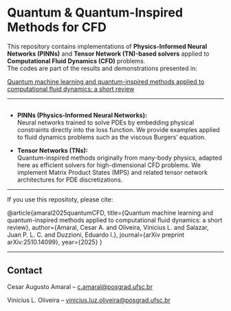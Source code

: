 # Quantum & Quantum-Inspired Methods for CFD

This repository contains implementations of **Physics-Informed Neural Networks (PINNs)** and **Tensor Network (TN)-based solvers** applied to **Computational Fluid Dynamics (CFD)** problems.  
The codes are part of the results and demonstrations presented in:

[Quantum machine learning and quantum-inspired methods applied to computational fluid dynamics: a short review](https://arxiv.org/abs/2510.14099v1)

---

## 

- **PINNs (Physics-Informed Neural Networks):**  
  Neural networks trained to solve PDEs by embedding physical constraints directly into the loss function. We provide examples applied to fluid dynamics problems such as the viscous Burgers’ equation.

- **Tensor Networks (TNs):**  
  Quantum-inspired methods originally from many-body physics, adapted here as efficient solvers for high-dimensional CFD problems. We implement Matrix Product States (MPS) and related tensor network architectures for PDE discretizations.

---
If you use this repositoty, please cite:

@article{amaral2025quantumCFD,
  title={Quantum machine learning and quantum-inspired methods applied to computational fluid dynamics: a short review},
  author={Amaral, Cesar A. and Oliveira, Vinícius L. and Salazar, Juan P. L. C. and Duzzioni, Eduardo I.},
  journal={arXiv preprint arXiv:2510.14099},
  year={2025}
}

---
## Contact
Cesar Augusto Amaral – c.amaral@posgrad.ufsc.br

Vinícius L. Oliveira – vinicius.luz.oliveira@posgrad.ufsc.br
